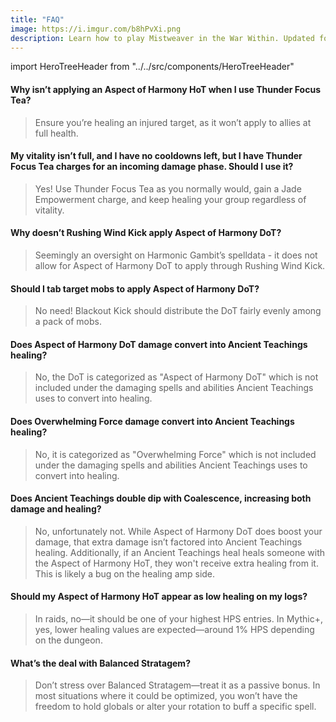 ```yaml
---
title: "FAQ"
image: https://i.imgur.com/b8hPvXi.png
description: Learn how to play Mistweaver in the War Within. Updated for 11.1.
---
```


import HeroTreeHeader from "../../src/components/HeroTreeHeader"

#### Why isn’t <HeroTreeHeader heroTree="Master of Harmony" showImage={false}/> applying an <WH>Aspect of Harmony HoT</WH> when I use <WH>Thunder Focus Tea</WH>?
> Ensure you’re healing an injured target, as it won’t apply to allies at full health.

#### My vitality isn’t full, and I have no cooldowns left, but I have <WH>Thunder Focus Tea</WH> charges for an incoming damage phase. Should I use it?
> Yes! Use <WH>Thunder Focus Tea</WH> as you normally would, gain a <WH>Jade Empowerment</WH> charge, and keep healing your group regardless of vitality.

#### Why doesn’t <WH>Rushing Wind Kick</WH> apply <WH>Aspect of Harmony DoT</WH>?
> Seemingly an oversight on <WH>Harmonic Gambit</WH>’s spelldata - it does not allow for <WH>Aspect of Harmony DoT</WH> to apply through <WH>Rushing Wind Kick</WH>.

####  Should I tab target mobs to apply <WH>Aspect of Harmony DoT</WH>?
> No need! <WH>Blackout Kick</WH> should distribute the DoT fairly evenly among a pack of mobs.

####  Does <WH>Aspect of Harmony DoT</WH> damage convert into <WH>Ancient Teachings</WH> healing?
> No, the DoT is categorized as "<WH short="Aspect of Harmony">Aspect of Harmony DoT</WH>" which is not included under the damaging spells and abilities <WH>Ancient Teachings</WH> uses to convert into healing.

####  Does Overwhelming Force damage convert into <WH>Ancient Teachings</WH> healing?
> No, it is categorized as "<WH>Overwhelming Force</WH>" which is not included under the damaging spells and abilities <WH>Ancient Teachings</WH> uses to convert into healing.

####  Does <WH>Ancient Teachings</WH> double dip with <WH>Coalescence</WH>, increasing both damage and healing?
> No, unfortunately not. While <WH short="DoT">Aspect of Harmony DoT</WH> does boost your damage, that extra damage isn’t factored into <WH>Ancient Teachings</WH> healing. Additionally, if an <WH>Ancient Teachings</WH> heal heals someone with the <WH short="HoT">Aspect of Harmony HoT</WH>, they won't receive extra healing from it. This is likely a bug on the healing amp side.

####  Should my <WH>Aspect of Harmony HoT</WH> appear as low healing on my logs?
> In raids, no—it should be one of your highest HPS entries. In Mythic+, yes, lower healing values are expected—around 1% HPS depending on the dungeon.

####  What’s the deal with <WH>Balanced Stratagem</WH>?
> Don’t stress over <WH>Balanced Stratagem</WH>—treat it as a passive bonus. In most situations where it could be optimized, you won’t have the freedom to hold globals or alter your rotation to buff a specific spell.
